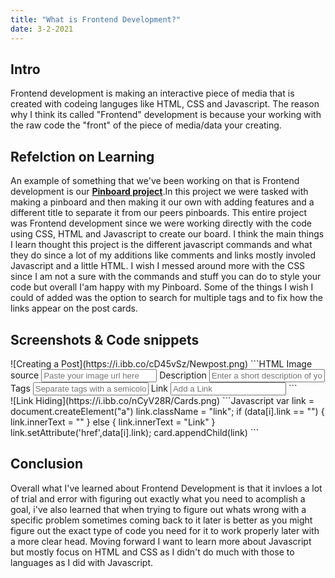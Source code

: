 ```yaml
---
title: "What is Frontend Development?"
date: 3-2-2021
---
```

<h2><b>Intro</b></h2>
Frontend development is making an interactive piece of media that is created 
with codeing languges like HTML, CSS and Javascript. The reason why I think its
called "Frontend" development is because your working with the raw code the "front"
of the piece of media/data your creating.
<br/>
<h2><b>Refelction on Learning</b></h2>
An example of something that we've been working on that is Frontend development is our
<a href="https://011-Frontend-Development-Pinboard-Kataruse.dbcs.repl.co"><b>Pinboard project</b></a>.In this project we were tasked with making a pinboard 
and then making it our own with adding features and a different title to separate it from our peers 
pinboards. This entire project was Frontend development since we were working directly with the code 
using CSS, HTML and Javascript to create our board. I think the main things I learn thought this project is the
different javascript commands and what they do since a lot of my additions like comments and links mostly involed Javascript and
a little HTML. I wish I messed around more with the CSS since I am not a sure with the commands and stuff you can do to style
your code but overall I'am happy with my Pinboard. Some of the things I wish I could of added was the option to search for
multiple tags and to fix how the links appear on the post cards.
<br/>
<h2><b>Screenshots & Code snippets</b></h2>
![Creating a Post](https://i.ibb.co/cD45vSz/Newpost.png)
```HTML
  <label for="imgSrc">Image source</label>
          <input
            type="text"
            id="imgsrc"
            name="source"
            class="newCardInput"
            placeholder="Paste your image url here"
          />
          <label for="desc">Description</label>
          <input
            type="text"
            id="desc"
            name="text"
            class="newCardInput"
            placeholder="Enter a short description of your post"
            />
          <label for="tags">Tags</label>
          <input
            type="text"
            id="tags"
            name="tags"
            class="newCardInput"
            placeholder="Separate tags with a semicolon ( ; )"
          />
          <label for="link">Link</label>
          <input
             type="text"
             id="link"
             name="link"
             class="newLink"
             placeholder="Add a Link"
            />
```
<br/>
![Link Hiding](https://i.ibb.co/nCyV28R/Cards.png)
```Javascript
    var link = document.createElement("a")
    link.className = "link";
    if (data[i].link == "") {
      link.innerText = ""
    } else {
      link.innerText = "Link"
    }
    link.setAttribute('href',data[i].link);
    card.appendChild(link)
```
<br/>
<h2><b>Conclusion</b></h2>
Overall what I've learned about Frontend Development is that it invloes a lot of trial and error
with figuring out exactly what you need to acomplish a goal, i've also learned that when trying to
figure out whats wrong with a specific problem sometimes coming back to it later is better as you
might figure out the exact type of code you need for it to work properly later with a more clear head.
Moving forward I want to learn more about Javascript but mostly focus on HTML and CSS as I didn't do much
with those to languages as I did with Javascript.
